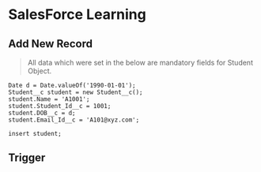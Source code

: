 # SalesForce Learning

## Add New Record

> All data which were set in the below are mandatory fields for Student Object.

```
Date d = Date.valueOf('1990-01-01');
Student__c student = new Student__c();
student.Name = 'A1001';
student.Student_Id__c = 1001;
student.DOB__c = d;
student.Email_Id__c = 'A101@xyz.com';

insert student;  
```

## Trigger

###
